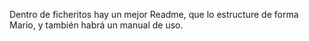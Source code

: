 Dentro de ficheritos hay un mejor Readme, que lo estructure de forma Mario, y también habrá un manual de uso.

